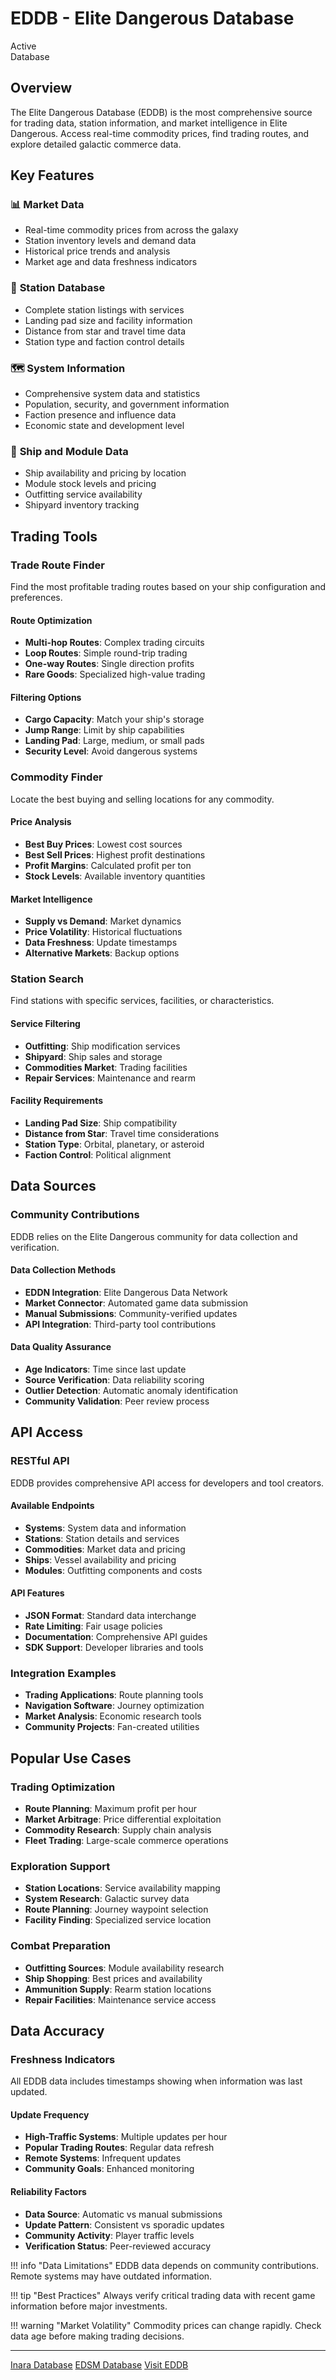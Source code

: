# EDDB - Elite Dangerous Database

<div class="tool-header">
    <div class="tool-status status-active">Active</div>
    <div class="tool-category">Database</div>
</div>

## Overview

The Elite Dangerous Database (EDDB) is the most comprehensive source for trading data, station information, and market intelligence in Elite Dangerous. Access real-time commodity prices, find trading routes, and explore detailed galactic commerce data.

## Key Features

### 📊 **Market Data**
- Real-time commodity prices from across the galaxy
- Station inventory levels and demand data
- Historical price trends and analysis
- Market age and data freshness indicators

### 🏪 **Station Database**
- Complete station listings with services
- Landing pad size and facility information
- Distance from star and travel time data
- Station type and faction control details

### 🗺️ **System Information**
- Comprehensive system data and statistics
- Population, security, and government information
- Faction presence and influence data
- Economic state and development level

### 🚀 **Ship and Module Data**
- Ship availability and pricing by location
- Module stock levels and pricing
- Outfitting service availability
- Shipyard inventory tracking

## Trading Tools

### **Trade Route Finder**
Find the most profitable trading routes based on your ship configuration and preferences.

#### **Route Optimization**
- **Multi-hop Routes**: Complex trading circuits
- **Loop Routes**: Simple round-trip trading
- **One-way Routes**: Single direction profits
- **Rare Goods**: Specialized high-value trading

#### **Filtering Options**
- **Cargo Capacity**: Match your ship's storage
- **Jump Range**: Limit by ship capabilities
- **Landing Pad**: Large, medium, or small pads
- **Security Level**: Avoid dangerous systems

### **Commodity Finder**
Locate the best buying and selling locations for any commodity.

#### **Price Analysis**
- **Best Buy Prices**: Lowest cost sources
- **Best Sell Prices**: Highest profit destinations
- **Profit Margins**: Calculated profit per ton
- **Stock Levels**: Available inventory quantities

#### **Market Intelligence**
- **Supply vs Demand**: Market dynamics
- **Price Volatility**: Historical fluctuations
- **Data Freshness**: Update timestamps
- **Alternative Markets**: Backup options

### **Station Search**
Find stations with specific services, facilities, or characteristics.

#### **Service Filtering**
- **Outfitting**: Ship modification services
- **Shipyard**: Ship sales and storage
- **Commodities Market**: Trading facilities
- **Repair Services**: Maintenance and rearm

#### **Facility Requirements**
- **Landing Pad Size**: Ship compatibility
- **Distance from Star**: Travel time considerations
- **Station Type**: Orbital, planetary, or asteroid
- **Faction Control**: Political alignment

## Data Sources

### **Community Contributions**
EDDB relies on the Elite Dangerous community for data collection and verification.

#### **Data Collection Methods**
- **EDDN Integration**: Elite Dangerous Data Network
- **Market Connector**: Automated game data submission
- **Manual Submissions**: Community-verified updates
- **API Integration**: Third-party tool contributions

#### **Data Quality Assurance**
- **Age Indicators**: Time since last update
- **Source Verification**: Data reliability scoring
- **Outlier Detection**: Automatic anomaly identification
- **Community Validation**: Peer review process

## API Access

### **RESTful API**
EDDB provides comprehensive API access for developers and tool creators.

#### **Available Endpoints**
- **Systems**: System data and information
- **Stations**: Station details and services
- **Commodities**: Market data and pricing
- **Ships**: Vessel availability and pricing
- **Modules**: Outfitting components and costs

#### **API Features**
- **JSON Format**: Standard data interchange
- **Rate Limiting**: Fair usage policies
- **Documentation**: Comprehensive API guides
- **SDK Support**: Developer libraries and tools

### **Integration Examples**
- **Trading Applications**: Route planning tools
- **Navigation Software**: Journey optimization
- **Market Analysis**: Economic research tools
- **Community Projects**: Fan-created utilities

## Popular Use Cases

### **Trading Optimization**
- **Route Planning**: Maximum profit per hour
- **Market Arbitrage**: Price differential exploitation
- **Commodity Research**: Supply chain analysis
- **Fleet Trading**: Large-scale commerce operations

### **Exploration Support**
- **Station Locations**: Service availability mapping
- **System Research**: Galactic survey data
- **Route Planning**: Journey waypoint selection
- **Facility Finding**: Specialized service location

### **Combat Preparation**
- **Outfitting Sources**: Module availability research
- **Ship Shopping**: Best prices and availability
- **Ammunition Supply**: Rearm station locations
- **Repair Facilities**: Maintenance service access

## Data Accuracy

### **Freshness Indicators**
All EDDB data includes timestamps showing when information was last updated.

#### **Update Frequency**
- **High-Traffic Systems**: Multiple updates per hour
- **Popular Trading Routes**: Regular data refresh
- **Remote Systems**: Infrequent updates
- **Community Goals**: Enhanced monitoring

#### **Reliability Factors**
- **Data Source**: Automatic vs manual submissions
- **Update Pattern**: Consistent vs sporadic updates
- **Community Activity**: Player traffic levels
- **Verification Status**: Peer-reviewed accuracy

!!! info "Data Limitations"
    EDDB data depends on community contributions. Remote systems may have outdated information.

!!! tip "Best Practices"
    Always verify critical trading data with recent game information before major investments.

!!! warning "Market Volatility"
    Commodity prices can change rapidly. Check data age before making trading decisions.

---

<div class="tool-footer">
    <div class="footer-links">
        <a href="../inara/" class="btn btn-secondary">Inara Database</a>
        <a href="../edsm/" class="btn btn-secondary">EDSM Database</a>
        <a href="https://eddb.io" class="btn btn-primary" data-external="true">Visit EDDB</a>
    </div>
</div>